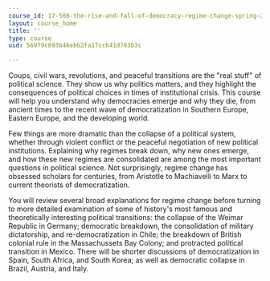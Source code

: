 ```yaml
---
course_id: 17-508-the-rise-and-fall-of-democracy-regime-change-spring-2002
layout: course_home
title: ''
type: course
uid: 56979c693b46ebb2fa17ccb41d703b3c

---
```

Coups, civil wars, revolutions, and peaceful transitions are the "real stuff" of political science. They show us why politics matters, and they highlight the consequences of political choices in times of institutional crisis. This course will help you understand why democracies emerge and why they die, from ancient times to the recent wave of democratization in Southern Europe, Eastern Europe, and the developing world.

Few things are more dramatic than the collapse of a political system, whether through violent conflict or the peaceful negotiation of new political institutions. Explaining why regimes break down, why new ones emerge, and how these new regimes are consolidated are among the most important questions in political science. Not surprisingly, regime change has obsessed scholars for centuries, from Aristotle to Machiavelli to Marx to current theorists of democratization.

You will review several broad explanations for regime change before turning to more detailed examination of some of history's most famous and theoretically interesting political transitions: the collapse of the Weimar Republic in Germany; democratic breakdown, the consolidation of military dictatorship, and re-democratization in Chile; the breakdown of British colonial rule in the Massachussets Bay Colony; and protracted political transition in Mexico. There will be shorter discussions of democratization in Spain, South Africa, and South Korea; as well as democratic collapse in Brazil, Austria, and Italy.
